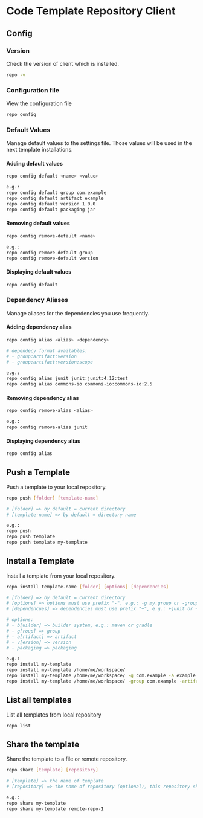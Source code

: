 # Code Template Repository Client

## Config

### Version
Check the version of client which is instelled.

```bash
repo -v
```

### Configuration file
View the configuration file

```bash
repo config
```

### Default Values
Manage default values to the settings file. Those values will be used in the next template installations.

#### Adding default values

```bash
repo config default <name> <value>

e.g.:
repo config default group com.example
repo config default artifact example
repo config default version 1.0.0
repo config default packaging jar
```

#### Removing default values

```bash
repo config remove-default <name>

e.g.:
repo config remove-default group
repo config remove-default version
```

#### Displaying default values

```bash
repo config default
```

### Dependency Aliases
Manage aliases for the dependencies you use frequently.

#### Adding dependency alias

```bash
repo config alias <alias> <dependency>

# dependecy format availables:
# -	group:artifact:version
# -	group:artifact:version:scope

e.g.: 
repo config alias junit junit:junit:4.12:test
repo config alias commons-io commons-io:commons-io:2.5 
``` 

#### Removing dependency alias

```bash
repo config remove-alias <alias>

e.g.:
repo config remove-alias junit
```

#### Displaying dependency alias

```bash
repo config alias
```

## Push a Template
Push a template to your local repository.

```bash
repo push [folder] [template-name]

# [folder] => by default = current directory
# [template-name] => by default = directory name

e.g.:
repo push
repo push template
repo push template my-template
```

## Install a Template
Install a template from your local repository.

```bash
repo install template-name [folder] [options] [dependencies]

# [folder] => by default = current directory
# [options] => options must use prefix "-", e.g.: -g my.group or -group my.group
# [dependencues] => dependencies must use prefix "+", e.g.: +junit or +commons-io:commons-io:2.5

# options:
# - b[uilder] => builder system, e.g.: maven or gradle
# - g[roup] => group
# - a[rtifact] => artifact
# - v[ersion] => version
# - packaging => packaging

e.g.:
repo install my-template
repo install my-template /home/me/workspace/
repo install my-template /home/me/workspace/ -g com.example -a example -packaging war -v 2.0
repo install my-template /home/me/workspace/ -group com.example -artifact example -packaging war -version 2.0
```

## List all templates
List all templates from local repository

```bash
repo list
```

## Share the template
Share the template to a file or remote repository.

```bash
repo share [template] [repository]

# [template] => the name of template
# [repository] => the name of repository (optional), this repository should be added before in the settings. if you do not provide, one zip file will with the template will be created in the current directory.

e.g.:
repo share my-template
repo share my-template remote-repo-1
```
